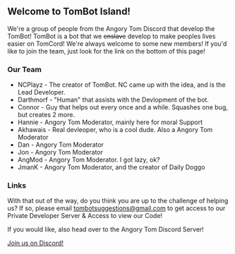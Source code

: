 ## Welcome to TomBot Island!

We're a group of people from the Angory Tom Discord that develop the TomBot! TomBot is a bot that we ~~enslave~~ develop to make peoples lives easier on TomCord! We're always welcome to some new members! If you'd like to join the team, just look for the link on the bottom of this page!

### Our Team
- NCPlayz - The creator of TomBot. NC came up with the idea, and is the Lead Developer.
- Darthmorf - "Human" that assists with the Devlopment of the bot.
- Connor - Guy that helps out every once and a while. Squashes one bug, but creates 2 more.
- Hannie - Angory Tom Moderator, mainly here for moral Support
- Akhawais - Real devleoper, who is a cool dude. Also a Angory Tom Moderator
- Dan - Angory Tom Moderator
- Jon - Angory Tom Moderator
- AngMod - Angory Tom Moderator. I got lazy, ok?
- JmanK - Angory Tom Moderator, and the creator of Daily Doggo

### Links

With that out of the way, do you think you are up to the challenge of helping us? If so, please email tombotsuggestions@gmail.com to get access to our Private Developer Server & Access to view our Code!

If you would like, also head over to the Angory Tom Discord Server!

[Join us on Discord!](/Discord-Logo+Wordmark-Color.png)








